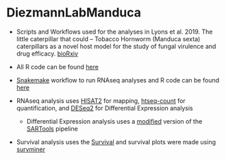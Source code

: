 # DiezmannLabManduca

- Scripts and Workflows used for the analyses in Lyons et al. 2019. The little caterpillar that could – Tobacco Hornworm (Manduca sexta) caterpillars as a novel host model for the study of fungal virulence and drug efficacy. [bioRxiv](https://www.biorxiv.org/content/10.1101/693226v1)

- All R code can be found [here](https://github.com/hobrien/DiezmannLabManduca/blob/master/R/Results.Rmd)
- [Snakemake](https://snakemake.readthedocs.io/en/stable/) workflow to run RNAseq analyses and R code can be found [here](https://github.com/hobrien/DiezmannLabManduca/blob/master/Snakefile)
- RNAseq analysis uses [HISAT2](http://ccb.jhu.edu/software/hisat2/manual.shtml) for mapping, [htseq-count](https://htseq.readthedocs.io/en/release_0.11.1/count.html) for quantification, and [DESeq2](https://bioconductor.org/packages/release/bioc/html/DESeq2.html) for Differential Expression analysis
    - Differential Expression analysis uses a [modified](https://github.com/hobrien/SARTools) version of the [SARTools](https://journals.plos.org/plosone/article?id=10.1371/journal.pone.0157022) pipeline
- Survival analysis uses the [Survival](https://github.com/therneau/survival) and survival plots were made using [survminer](https://github.com/kassambara/survminer)
